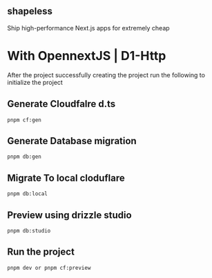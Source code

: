 ## shapeless

Ship high-performance Next.js apps for extremely cheap

# With OpennextJS | D1-Http
After the project successfully creating the project run the following to initialize the project

## Generate Cloudfalre d.ts
```
pnpm cf:gen
```

## Generate Database migration
```
pnpm db:gen
```

## Migrate To local cloduflare
```
pnpm db:local
```
## Preview using drizzle studio
```
pnpm db:studio
```

## Run the project
```
pnpm dev or pnpm cf:preview
```
